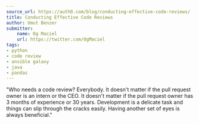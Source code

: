 ```yaml
---
source_url: https://auth0.com/blog/conducting-effective-code-reviews/
title: Conducting Effective Code Reviews
author: Umut Benzer
submitter:
    name: Og Maciel
    url: https://twitter.com/OgMaciel
tags:
- python
- code review
- ansible galaxy
- java
- pandas
---
```


"Who needs a code review? Everybody. It doesn\'t matter if the pull request owner is an intern or the CEO. It doesn\'t matter if the pull request owner has 3 months of experience or 30 years. Development is a delicate task and things can slip through the cracks easily. Having another set of eyes is always beneficial." 
